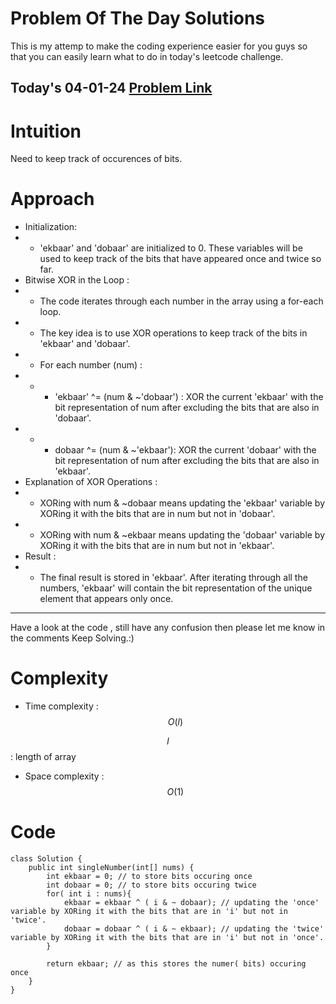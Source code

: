 # Problem Of The Day Solutions

This is my attemp to make the coding experience easier for you guys so that you can easily learn what to do in today's leetcode challenge.

## Today's 04-01-24 [Problem Link](https://www.geeksforgeeks.org/problems/find-element-occuring-once-when-all-other-are-present-thrice/1)

# Intuition
<!-- Describe your first thoughts on how to solve this problem. -->
Need to keep track of occurences of bits.

# Approach
<!-- Describe your approach to solving the problem. -->
- Initialization:
- - 'ekbaar' and 'dobaar' are initialized to 0. These variables will be used to keep track of the bits that have appeared once and twice so far.
- Bitwise XOR in the Loop :
- - The code iterates through each number in the array using a for-each loop.
- - The key idea is to use XOR operations to keep track of the bits in 'ekbaar' and 'dobaar'.
- - For each number (num) :
- - - 'ekbaar' ^= (num & ~'dobaar') : XOR the current 'ekbaar' with the bit representation of num after excluding the bits that are also in 'dobaar'.
- - - dobaar ^= (num & ~'ekbaar'): XOR the current 'dobaar' with the bit representation of num after excluding the bits that are also in 'ekbaar'.
- Explanation of XOR Operations :
- - XORing with num & ~dobaar means updating the 'ekbaar' variable by XORing it with the bits that are in num but not in 'dobaar'.
- - XORing with num & ~ekbaar means updating the 'dobaar' variable by XORing it with the bits that are in num but not in 'ekbaar'.
- Result :
- - The final result is stored in 'ekbaar'. After iterating through all the numbers, 'ekbaar' will contain the bit representation of the unique element that appears only once.
---
Have a look at the code , still have any confusion then please let me know in the comments
Keep Solving.:)

# Complexity
- Time complexity : $$O(l)$$
<!-- Add your time complexity here, e.g. $$O(n)$$ -->
$$l$$ : length of array
- Space complexity : $$O(1)$$
<!-- Add your space complexity here, e.g. $$O(n)$$ -->


# Code
```
class Solution {
    public int singleNumber(int[] nums) {
        int ekbaar = 0; // to store bits occuring once
        int dobaar = 0; // to store bits occuring twice
        for( int i : nums){
            ekbaar = ekbaar ^ ( i & ~ dobaar); // updating the 'once' variable by XORing it with the bits that are in 'i' but not in 'twice'.
            dobaar = dobaar ^ ( i & ~ ekbaar); // updating the 'twice' variable by XORing it with the bits that are in 'i' but not in 'once'.
        }

        return ekbaar; // as this stores the numer( bits) occuring once
    }
}
```
